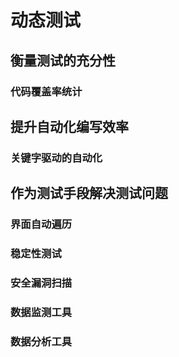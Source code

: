 # 动态测试

## 衡量测试的充分性

### 代码覆盖率统计

## 提升自动化编写效率

### 关键字驱动的自动化

## 作为测试手段解决测试问题

### 界面自动遍历

### 稳定性测试

### 安全漏洞扫描

### 数据监测工具

### 数据分析工具





